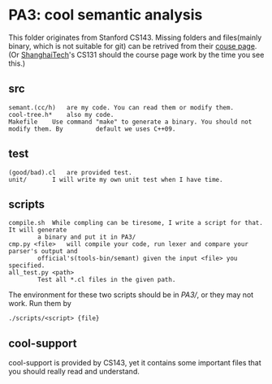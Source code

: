 # PA3: cool semantic analysis

This folder originates from Stanford CS143. Missing folders and files(mainly binary, which is not suitable for git) can be retrived from their [couse page](http://web.stanford.edu/class/cs143/).(Or [ShanghaiTech](http://sist.shanghaitech.edu.cn/faculty/songfu/course/spring2018/CS131/)'s CS131 should the course page work by the time you see this.)

## src

	semant.(cc/h)	are my code. You can read them or modify them.
	cool-tree.h* 	also my code.
	Makefile 	Use command "make" to generate a binary. You should not modify them. By 		default we uses C++09.

## test

	(good/bad).cl 	are provided test. 
	unit/ 		I will write my own unit test when I have time.

## scripts

	compile.sh 	While compling can be tiresome, I write a script for that. It will generate
			a binary and put it in PA3/
	cmp.py <file>	will compile your code, run lexer and compare your parser's output and 
			official's(tools-bin/semant) given the input <file> you specified.
	all_test.py <path> 
			Test all *.cl files in the given path. 

The environment for these two scripts should be in _PA3/_, or they may not work. Run them by
	
	./scripts/<script> {file}

## cool-support

cool-support is provided by CS143, yet it contains some important files that you should really read and understand.

